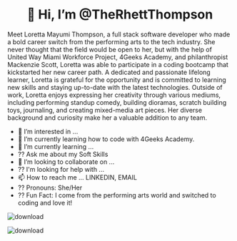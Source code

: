 <h1 align="center">👋 Hi, I’m @TheRhettThompson </h1>
<!-- <h3 align="center">
 
 <img align="center" alt="Coding" width="400" src="<div style="position: relative; width: 100%; height: 0; padding-top: 25.0000%;
 padding-bottom: 0; box-shadow: 0 2px 8px 0 rgba(63,69,81,0.16); margin-top: 1.6em; margin-bottom: 0.9em; overflow: hidden;
 border-radius: 8px; will-change: transform;">
  <iframe loading="lazy" style="position: absolute; width: 100%; height: 100%; top: 0; left: 0; border: none; padding: 0;margin: 0;"
    src="https:&#x2F;&#x2F;www.canva.com&#x2F;design&#x2F;DAFb-fkqVEw&#x2F;watch?embed" allowfullscreen="allowfullscreen" allow="fullscreen">
  </iframe>
</div>
<a href="https:&#x2F;&#x2F;www.canva.com&#x2F;design&#x2F;DAFb-fkqVEw&#x2F;watch?utm_content=DAFb-fkqVEw&amp;utm_campaign=designshare&amp;utm_medium=embeds&amp;utm_source=link" target="_blank" rel="noopener">Loretta Mayumi Thompson - GitHub 03.01.23</a> by ElleVeeLane
 -->
<p>Meet Loretta Mayumi Thompson, a full stack software developer who made a bold career switch from the performing arts to the tech industry. She never thought that the field would be open to her, but with the help of United Way Miami Workforce Project, 4Geeks Academy, and philanthropist Mackenzie Scott, Loretta was able to participate in a coding bootcamp that kickstarted her new career path. A dedicated and passionate lifelong learner, Loretta is grateful for the opportunity and is committed to learning new skills and staying up-to-date with the latest technologies. Outside of work, Loretta enjoys expressing her creativity through various mediums, including performing standup comedy, building dioramas, scratch building toys, journaling, and creating mixed-media art pieces. Her diverse background and curiosity make her a valuable addition to any team. </p>
 
 - 👀 I’m interested in ... 
- 🌱 I’m currently learning how to code with 4Geeks Academy.
- 🌱 I’m currently learning ...
- ?? Ask me about my Soft Skills
- 💞️ I’m looking to collaborate on ...
- ?? I'm looking for help with ...
- 📫 How to reach me ... LINKEDIN, EMAIL
- ?? Pronouns: She/Her
- ?? Fun Fact: I come from the performing arts world and switched to coding and love it!
<!--  
 <ahref="https://www.linkedin.com/in/loretta-mayumi-thompson-293773256/" target="blank><img align="center" src
 






<!---
TheRhettThompson/TheRhettThompson is a ✨ special ✨ repository because its `README.md` (this file) appears on your GitHub profile.
You can click the Preview link to take a look at your changes.
--->

<!--THIS IS THE SITTING IMAGE LEGS CROSSED https://blush.design/api/download?shareUri=58-xtCn8H7VTT6ih&c=Skin_0%7Eae5d29&w=800&h=800&fm=png  -->

<!--THIS IS THE SITTING IMAGE SITTING ON FLOOR https://blush.design/api/download?shareUri=AszM7ljBT-K_m2Hr&c=Skin_0%7Eae5d29&w=800&h=800&fm=png  -->

<!--THIS IS THE STANDING IMAGE https://blush.design/api/download?shareUri=jxQO6UmubBH19Jdo&c=Skin_0%7Ed08b5b&w=800&h=800&fm=png  -->
![download](https://user-images.githubusercontent.com/112714412/221374692-391e6c21-8a9f-4efa-96f3-2237b7e217dd.png)

<!--ME CODING WHEN THE CODE IS DYNAMITE WORKING AS IT SUPPOSED TO! CEZAR BERJE SITTING  https://blush.design/api/download?shareUri=nG--IoCR8z8O3lws&c=Hair_0%7E150656_Rainbow_0%7E008bf7_Skin_0%7Ed46b55&bg=bd3b68&w=800&h=800&fm=png  -->

<!-- THE FACE I HAVE WHEN THE CODE IS SUPPOSED TO WORK, THEN DOESN'T https://blush.design/api/download?shareUri=AszM7ljBT-K_m2Hr&c=Skin_0%7Eae5d29&w=800&h=800&fm=png  -->

![download](https://user-images.githubusercontent.com/112714412/221374752-45568383-451a-45b1-ab2e-33569c29fe45.jpg)
